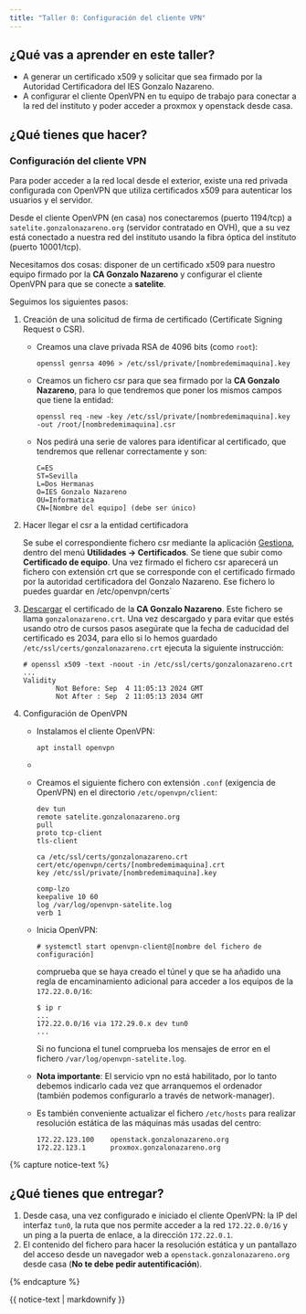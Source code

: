 ```yaml
---
title: "Taller 0: Configuración del cliente VPN"
---
```


## ¿Qué vas a aprender en este taller?

* A generar un certificado x509 y solicitar que sea firmado por la Autoridad Certificadora del IES Gonzalo Nazareno.
* A configurar el cliente OpenVPN en tu equipo de trabajo para conectar a la red del instituto y poder acceder a proxmox y openstack desde casa.


## ¿Qué tienes que hacer?


### Configuración del cliente VPN

Para poder acceder a la red local desde el exterior, existe una red privada configurada con OpenVPN que utiliza certificados x509 para autenticar los usuarios y el servidor. 

Desde el cliente OpenVPN (en casa) nos conectaremos (puerto 1194/tcp) a `satelite.gonzalonazareno.org` (servidor contratado en OVH), que a su vez está conectado a nuestra red del instituto usando la fibra óptica del instituto (puerto 10001/tcp).

Necesitamos dos cosas: disponer de un certificado x509 para nuestro equipo firmado por la **CA Gonzalo Nazareno** y configurar el cliente OpenVPN para que se conecte a **satelite**.


Seguimos los siguientes pasos:

1. Creación de una solicitud de firma de certificado (Certificate Signing Request o CSR).
	* Creamos una clave privada RSA de 4096 bits (como `root`):
		```	
		openssl genrsa 4096 > /etc/ssl/private/[nombredemimaquina].key
		```
	
	* Creamos un fichero csr para que sea firmado por la **CA Gonzalo Nazareno**, para lo que tendremos que poner los mismos campos que tiene la entidad:

		```
		openssl req -new -key /etc/ssl/private/[nombredemimaquina].key -out /root/[nombredemimaquina].csr
		```
		
	* Nos pedirá una serie de valores para identificar al certificado, que tendremos que rellenar correctamente y son:
	
		```
		C=ES
		ST=Sevilla
		L=Dos Hermanas
		O=IES Gonzalo Nazareno
		OU=Informatica
		CN=[Nombre del equipo] (debe ser único)
		```

2. Hacer llegar el csr a la entidad certificadora

	Se sube el correspondiente fichero csr mediante la aplicación [Gestiona](https://dit.gonzalonazareno.org/gestiona), dentro del menú **Utilidades -> Certificados**. Se tiene que subir como **Certificado de equipo**. Una vez firmado el fichero csr aparecerá un fichero con extensión crt que se corresponde con el certificado firmado por la autoridad certificadora del Gonzalo Nazareno. Ese fichero lo puedes guardar en /etc/openvpn/certs`

3. [Descargar](https://dit.gonzalonazareno.org/gestiona/info/documentacion/ca) el certificado de la **CA Gonzalo Nazareno**. Este fichero se llama `gonzalonazareno.crt`. Una vez descargado y para evitar que estés usando otro de cursos pasos asegúrate que la fecha de caducidad del certificado es 2034, para ello si lo hemos guardado `/etc/ssl/certs/gonzalonazareno.crt` ejecuta la siguiente instrucción:

	```
	# openssl x509 -text -noout -in /etc/ssl/certs/gonzalonazareno.crt
	...
	Validity
            Not Before: Sep  4 11:05:13 2024 GMT
            Not After : Sep  2 11:05:13 2034 GMT
	```

3. Configuración de OpenVPN

	* Instalamos el cliente OpenVPN:

		```
		apt install openvpn
		```
	
	* 

	* Creamos el siguiente fichero con extensión `.conf` (exigencia de OpenVPN) en el directorio `/etc/openvpn/client`:
		```
		dev tun
		remote satelite.gonzalonazareno.org
		pull
		proto tcp-client
		tls-client

		ca /etc/ssl/certs/gonzalonazareno.crt 
		cert/etc/openvpn/certs/[nombredemimaquina].crt 
		key /etc/ssl/private/[nombredemimaquina].key 
		
		comp-lzo
		keepalive 10 60
		log /var/log/openvpn-satelite.log
		verb 1
		```
	* Inicia OpenVPN:
	
		```
		# systemctl start openvpn-client@[nombre del fichero de configuración]
		```

	 	comprueba que se haya creado el túnel y que se ha añadido una regla de encaminamiento adicional para acceder a los equipos de la `172.22.0.0/16`:
		
		```
		$ ip r
		...
		172.22.0.0/16 via 172.29.0.x dev tun0 
		...
		```

		Si no funciona el tunel comprueba los mensajes de error en el fichero `/var/log/openvpn-satelite.log`.
	
	* **Nota importante**: El servicio vpn no está habilitado, por lo tanto debemos indicarlo cada vez que arranquemos el ordenador (también podemos configurarlo a través de network-manager).
	
	* Es también conveniente actualizar el fichero `/etc/hosts` para realizar resolución estática de las máquinas más usadas del centro:

		```
		172.22.123.100    openstack.gonzalonazareno.org
		172.22.123.1      proxmox.gonzalonazareno.org
		```
	
{% capture notice-text %}

## ¿Qué tienes que entregar?

1. Desde casa, una vez configurado e iniciado el cliente OpenVPN: la IP del interfaz `tun0`, la ruta que nos permite acceder a la red `172.22.0.0/16` y un ping a la puerta de enlace, a la dirección `172.22.0.1`.
2. El contenido del fichero para hacer la resolución estática y un pantallazo del acceso desde un navegador web a `openstack.gonzalonazareno.org` desde casa (**No te debe pedir autentificación**).

{% endcapture %}<div class="notice--info">{{ notice-text | markdownify }}</div>
